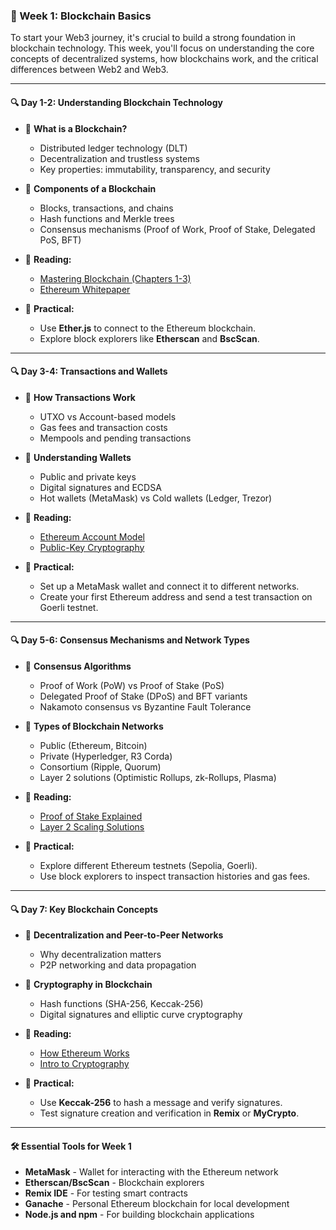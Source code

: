 ### **🔗 Week 1: Blockchain Basics**

To start your Web3 journey, it's crucial to build a strong foundation in blockchain technology. This week, you'll focus on understanding the core concepts of decentralized systems, how blockchains work, and the critical differences between Web2 and Web3.

---

#### **🔍 Day 1-2: Understanding Blockchain Technology**

* 📌 **What is a Blockchain?**

  * Distributed ledger technology (DLT)
  * Decentralization and trustless systems
  * Key properties: immutability, transparency, and security
* 📌 **Components of a Blockchain**

  * Blocks, transactions, and chains
  * Hash functions and Merkle trees
  * Consensus mechanisms (Proof of Work, Proof of Stake, Delegated PoS, BFT)
* 📌 **Reading:**

  * [Mastering Blockchain (Chapters 1-3)](https://www.amazon.com/Mastering-Blockchain-Programming-Decentralization-Cryptocurrency/dp/1789537142)
  * [Ethereum Whitepaper](https://ethereum.org/en/whitepaper/)
* 📌 **Practical:**

  * Use **Ether.js** to connect to the Ethereum blockchain.
  * Explore block explorers like **Etherscan** and **BscScan**.

---

#### **🔍 Day 3-4: Transactions and Wallets**

* 📌 **How Transactions Work**

  * UTXO vs Account-based models
  * Gas fees and transaction costs
  * Mempools and pending transactions
* 📌 **Understanding Wallets**

  * Public and private keys
  * Digital signatures and ECDSA
  * Hot wallets (MetaMask) vs Cold wallets (Ledger, Trezor)
* 📌 **Reading:**

  * [Ethereum Account Model](https://ethereum.org/en/developers/docs/accounts/)
  * [Public-Key Cryptography](https://en.wikipedia.org/wiki/Public-key_cryptography)
* 📌 **Practical:**

  * Set up a MetaMask wallet and connect it to different networks.
  * Create your first Ethereum address and send a test transaction on Goerli testnet.

---

#### **🔍 Day 5-6: Consensus Mechanisms and Network Types**

* 📌 **Consensus Algorithms**

  * Proof of Work (PoW) vs Proof of Stake (PoS)
  * Delegated Proof of Stake (DPoS) and BFT variants
  * Nakamoto consensus vs Byzantine Fault Tolerance
* 📌 **Types of Blockchain Networks**

  * Public (Ethereum, Bitcoin)
  * Private (Hyperledger, R3 Corda)
  * Consortium (Ripple, Quorum)
  * Layer 2 solutions (Optimistic Rollups, zk-Rollups, Plasma)
* 📌 **Reading:**

  * [Proof of Stake Explained](https://ethereum.org/en/developers/docs/consensus-mechanisms/pos/)
  * [Layer 2 Scaling Solutions](https://ethereum.org/en/developers/docs/scaling/layer-2-rollups/)
* 📌 **Practical:**

  * Explore different Ethereum testnets (Sepolia, Goerli).
  * Use block explorers to inspect transaction histories and gas fees.

---

#### **🔍 Day 7: Key Blockchain Concepts**

* 📌 **Decentralization and Peer-to-Peer Networks**

  * Why decentralization matters
  * P2P networking and data propagation
* 📌 **Cryptography in Blockchain**

  * Hash functions (SHA-256, Keccak-256)
  * Digital signatures and elliptic curve cryptography
* 📌 **Reading:**

  * [How Ethereum Works](https://ethereum.org/en/what-is-ethereum/how-ethereum-works/)
  * [Intro to Cryptography](https://cryptohack.org/)
* 📌 **Practical:**

  * Use **Keccak-256** to hash a message and verify signatures.
  * Test signature creation and verification in **Remix** or **MyCrypto**.

---

#### **🛠️ Essential Tools for Week 1**

* **MetaMask** - Wallet for interacting with the Ethereum network
* **Etherscan/BscScan** - Blockchain explorers
* **Remix IDE** - For testing smart contracts
* **Ganache** - Personal Ethereum blockchain for local development
* **Node.js and npm** - For building blockchain applications
